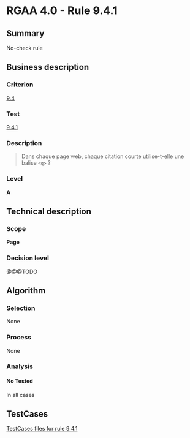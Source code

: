 # RGAA 4.0 - Rule 9.4.1

## Summary
No-check rule


## Business description

### Criterion
[9.4](https://www.numerique.gouv.fr/publications/rgaa-accessibilite/methode/criteres/#crit-9-4)

### Test
[9.4.1](https://www.numerique.gouv.fr/publications/rgaa-accessibilite/methode/criteres/#test-9-4-1)

### Description
> Dans chaque page web, chaque citation courte utilise-t-elle une balise `<q>` ?

### Level
**A**


## Technical description

### Scope
**Page**

### Decision level
@@@TODO


## Algorithm

### Selection
None

### Process
None

### Analysis

#### No Tested
In all cases


##  TestCases

[TestCases files for rule 9.4.1](https://gitlab.com/asqatasun/Asqatasun/-/tree/v5/rules/rules-rgaa4.0/src/test/resources/testcases/rgaa40//Rgaa40Rule090401/)


